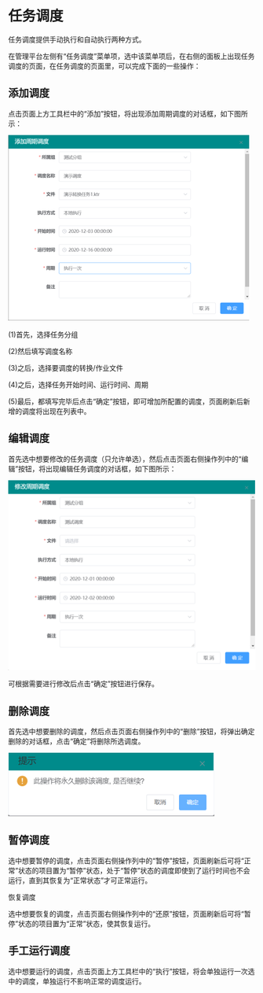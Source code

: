 # 任务调度

任务调度提供手动执行和自动执行两种方式。

在管理平台左侧有“任务调度”菜单项，选中该菜单项后，在右侧的面板上出现任务调度的页面，在任务调度的页面里，可以完成下面的一些操作：

## 添加调度

点击页面上方工具栏中的“添加”按钮，将出现添加周期调度的对话框，如下图所示：

![](<../../.gitbook/assets/image (30).png>)

(1)首先，选择任务分组

(2)然后填写调度名称

(3)之后，选择要调度的转换/作业文件

(4)之后，选择任务开始时间、运行时间、周期

(5)最后，都填写完毕后点击“确定”按钮，即可增加所配置的调度，页面刷新后新增的调度将出现在列表中。

## 编辑调度

首先选中想要修改的任务调度（只允许单选），然后点击页面右侧操作列中的“编辑”按钮，将出现编辑任务调度的对话框，如下图所示：

![](<../../.gitbook/assets/image (37).png>)

可根据需要进行修改后点击“确定”按钮进行保存。

## 删除调度

首先选中想要删除的调度，然后点击页面右侧操作列中的“删除”按钮，将弹出确定删除的对话框，点击“确定”将删除所选调度。

![](<../../.gitbook/assets/image (49).png>)

## 暂停调度

选中想要暂停的调度，点击页面右侧操作列中的“暂停”按钮，页面刷新后可将“正常”状态的项目置为“暂停”状态，处于“暂停”状态的调度即使到了运行时间也不会运行，直到其恢复为“正常状态”才可正常运行。

恢复调度


选中想要恢复的调度，点击页面右侧操作列中的“还原”按钮，页面刷新后可将“暂停”状态的项目置为“正常”状态，使其恢复运行。

## 手工运行调度

选中想要运行的调度，点击页面上方工具栏中的“执行”按钮，将会单独运行一次选中的调度，单独运行不影响正常的调度运行。

